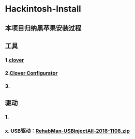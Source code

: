 # Hackintosh-Install
## 本项目归纳黑苹果安装过程
## 工具
### 1.[clover](https://github.com/CloverHackyColor/CloverBootloader/releases)
### 2.[Clover Configurator](https://mackie100projects.altervista.org/download-clover-configurator/)
### 3.

## 驱动
### 1. 
### x. USB驱动：[RehabMan-USBInjectAll-2018-1108.zip](https://bitbucket.org/RehabMan/os-x-usb-inject-all/downloads/)
